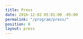 ```yaml
---
title: Press
date: 2016-12-02 05:01:00 -05:00
permalink: "/program/press/"
position: 0
layout: press
---
```


